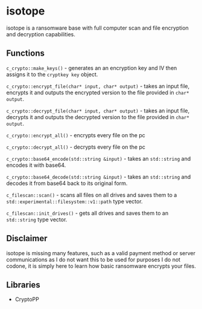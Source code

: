 # isotope
isotope is a ransomware base with full computer scan and file encryption and decryption capabilities.

## Functions
`c_crypto::make_keys()` - generates an an encryption key and IV then assigns it to the `cryptkey key` object. <br>

`c_crypto::encrypt_file(char* input, char* output)` - takes an input file, encrypts it and outputs the encrypted version to the file provided in `char* output`. <br>

`c_crypto::decrypt_file(char* input, char* output)` - takes an input file, decrypts it and outputs the decrypted version to the file provided in `char* output`. <br>

`c_crypto::encrypt_all()` - encrypts every file on the pc

`c_crypto::decrypt_all()` - decrypts every file on the pc

`c_crypto::base64_encode(std::string &input)` - takes an `std::string` and encodes it with base64. <br>

`c_crypto::base64_decode(std::string &input)` - takes an `std::string` and decodes it from base64 back to its original form. <br>

`c_filescan::scan()` - scans all files on all drives and saves them to a `std::experimental::filesystem::v1::path` type vector.<br>

`c_filescan::init_drives()` - gets all drives and saves them to an `std::string` type vector.<br>

## Disclaimer
isotope is missing many features, such as a valid payment method or server communications as I do not want this to be used for purposes I do not codone, it is simply here to learn how basic ransomware encrypts your files.

## Libraries
<ul>
  <li>CryptoPP</li>
</ul>
